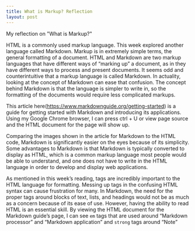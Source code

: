 ```yaml
---
title: What is Markup? Reflection
layout: post
---
```

My reflection on "What is Markup?"

HTML is a commonly used markup language. This week explored another language called Markdown. Markup is in extremely simple terms, the general formatting of a document. HTML and Markdown are two markup languages that have different ways of “marking up” a document, as in they have different ways to process and present documents. It seems odd and counterintuitive that a markup language is called Markdown. In actuality, looking at the concept of Markdown can ease that confusion. The concept behind Markdown is that the language is simpler to write in, so the formatting of the documents would require less complicated markups. 

This article here(https://www.markdownguide.org/getting-started) is a guide for getting started with Markdown and introducing its applications. Using my Google Chrome browser, I can press ctrl + U or view page source and the HTML document for the page will show up.

Comparing the images shown in the article for Markdown to the HTML code, Markdown is significantly easier on the eyes because of its simplicity. Some advantages to Markdown is that Markdown is typically converted to display as HTML, which is a common markup language most people would be able to understand, and one does not have to write in the HTML language in order to develop and display web applications.

As mentioned in this week’s reading, tags are incredibly important to the HTML language for formatting. Messing up tags in the confusing HTML syntax can cause frustration for many. In Markdown, the need for the proper tags around blocks of text, lists, and headings would not be as much as a concern because of its ease of use. However, having the ability to read HTML is an essential skill. By viewing the HTML document for the Markdown guide’s page, I can see <code>em</code> tags that are used around “Markdown processor” and “Markdown application” and <code>strong</code>  tags around “Note”


